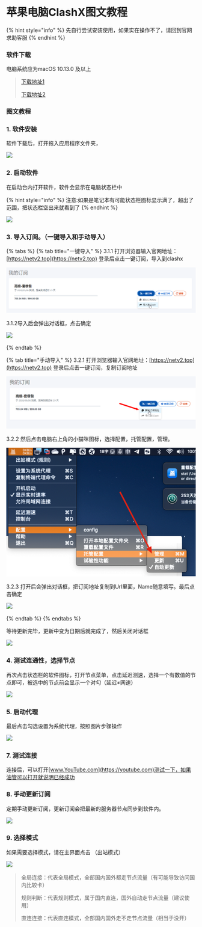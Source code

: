 # 苹果电脑ClashX图文教程

{% hint style="info" %}
先自行尝试安装使用，如果实在操作不了，请回到官网求助客服
{% endhint %}

### 软件下载

电脑系统应为macOS 10.13.0 及以上

> [下载地址1](https://flie.netv2.top/s/kiaqlw)
>
> [下载地址2](https://airnet.lanzoui.com/irt92q8ke8b)

### 图文教程

### 1. 软件安装

软件下载后，打开拖入应用程序文件夹，

![](../.gitbook/assets/xnip2021-02-28\_16-59-11.png)

### 2. 启动软件

在启动台内打开软件，软件会显示在电脑状态栏中

{% hint style="info" %}
注意:如果是笔记本有可能状态栏图标显示满了，超出了范围，把状态栏空出来就看到了
{% endhint %}

![](<../.gitbook/assets/xnip2021-02-28\_17-04-05 (1).png>)

### 3. 导入订阅。（一键导入和手动导入）

{% tabs %}
{% tab title="一键导入" %}
3.1.1 打开浏览器输入官网地址：[https://netv2.top](https://netv2.top) 登录后点击一键订阅，导入到clashx

![](../.gitbook/assets/aiiu8p.png)

3.1.2导入后会弹出对话框，点击确定

![](../.gitbook/assets/xnip2021-02-28\_17-14-36.png)




{% endtab %}

{% tab title="手动导入" %}
3.2.1 打开浏览器输入官网地址：[https://netv2.top](https://netv2.top) 登录后点击一键订阅，复制订阅地址

![](../.gitbook/assets/image-1-dd.png)

3.2.2 然后点击电脑右上角的小猫咪图标，选择配置，托管配置，管理。

![](../.gitbook/assets/image.png)



3.2.3 打开后会弹出对话框，把订阅地址复制到Url里面，Name随意填写。最后点击确定

![](../.gitbook/assets/xnip2021-02-28\_17-14-36.png)


{% endtab %}
{% endtabs %}

等待更新完毕，更新中变为日期后就完成了，然后关闭对话框

![](../.gitbook/assets/xnip2021-02-28\_17-17-21.png)

### 4. 测试连通性，选择节点

再次点击状态栏的软件图标，打开节点菜单，点击延迟测速，选择一个有数值的节点即可，被选中的节点前会显示一个对勾（延迟≠网速）

![](../.gitbook/assets/xnip2021-02-28\_17-22-48.png)

### 5. 启动代理

最后点击勾选设置为系统代理，按照图片步骤操作

![](../.gitbook/assets/xnip2021-02-28\_17-24-55.png)

### 7. 测试连接

连接后，可以打开[www.YouTube.com](https://youtube.com)测试一下，如果油管可以打开就说明已经成功

### 8. 手动更新订阅

定期手动更新订阅，更新订阅会把最新的服务器节点同步到软件内。

![](../.gitbook/assets/xnip2021-02-28\_17-27-31.png)

### 9. 选择模式

如果需要选择模式，请在主界面点击 （出站模式）

![](../.gitbook/assets/xnip2021-02-28\_17-30-13.png)

> 全局连接：代表全局模式，全部国内国外都走节点流量（有可能导致访问国内比较卡）
>
> 规则判断：代表规则模式，属于国内直连，国外自动走节点流量（建议使用）
>
> 直连连接：代表直连模式，全部国内国外走不走节点流量（相当于没开）
